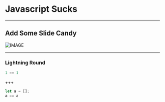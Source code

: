 # Javascript Sucks

---

## Add Some Slide Candy

![IMAGE](assets/img/presentation.png)

---


### Lightning Round

```javascript zoom-18
1 == 1
```

+++
```javascript zoom-18
let a = [];
a == a
```
